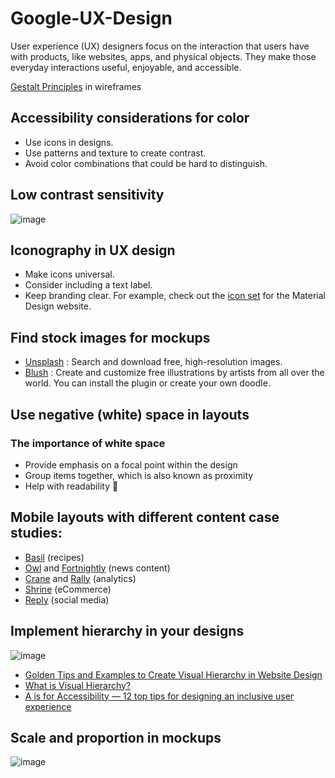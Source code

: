 # Google-UX-Design
User experience (UX) designers focus on the interaction that users have with products, like websites, apps, and physical objects. They make those everyday interactions useful, enjoyable, and accessible.


[Gestalt Principles](https://www.superside.com/blog/gestalt-principles-of-design) in wireframes

## Accessibility considerations for color
- Use icons in designs.
- Use patterns and texture to create contrast.
- Avoid color combinations that could be hard to distinguish.

## Low contrast sensitivity
![image](https://github.com/Shodydosh/Google-UX-Design/assets/87895460/5a28b415-9d2d-42aa-8a58-5adf24ab2f03)

## Iconography in UX design
- Make icons universal. 
- Consider including a text label.
- Keep branding clear. For example, check out the [icon set](https://fonts.google.com/icons) for the Material Design website.

## Find stock images for mockups
- [Unsplash](https://unsplash.com/) : Search and download free, high-resolution images.
- [Blush](https://blush.design/) : Create and customize free illustrations by artists from all over the world. You can install the plugin or create your own doodle.

## Use negative (white) space in layouts
### The importance of white space
- Provide emphasis on a focal point within the design
- Group items together, which is also known as proximity
- Help with readability


## Mobile layouts with different content case studies:
- [Basil](https://m2.material.io/design/material-studies/basil.html) (recipes)
- [Owl](https://m2.material.io/design/material-studies/owl.html) and [Fortnightly](https://m2.material.io/design/material-studies/fortnightly.html#shape) (news content)
- [Crane](https://m2.material.io/design/material-studies/crane.html#shape) and  [Rally](https://m2.material.io/design/material-studies/rally.html) (analytics) 
- [Shrine](https://m2.material.io/design/material-studies/shrine.html#shape) (eCommerce)
- [Reply](https://m2.material.io/design/material-studies/reply.html#iconography) (social media)

## Implement hierarchy in your designs
![image](https://github.com/Shodydosh/Google-UX-Design/assets/87895460/b683bf62-21ac-43a4-9cd1-1fa13bf88a55)
- [Golden Tips and Examples to Create Visual Hierarchy in Website Design](https://www.mockplus.com/blog/post/ui-visual-hierarchy)
- [What is Visual Hierarchy?](https://www.interaction-design.org/literature/topics/visual-hierarchy)
- [A is for Accessibility — 12 top tips for designing an inclusive user experience](https://uxdesign.cc/the-a-to-z-of-ux-a-is-for-accessibility-12-top-tips-for-designing-an-inclusive-user-experience-667eedaf5bca)

## Scale and proportion in mockups
![image](https://github.com/Shodydosh/Google-UX-Design/assets/87895460/11ef4806-da2e-4a3e-b0d0-1d6f9a960782)

